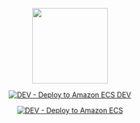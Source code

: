 <p align="center">
  <img src="https://github.com/user-attachments/assets/c970feac-c5a5-40f1-959d-3223be8d539d" width="150" height="150" />
</p>

<p align="center">
  <a href="https://github.com/few-letter/few-be/actions/workflows/ecs-dev-cd.yml">
    <img src="https://github.com/few-letter/few-be/actions/workflows/ecs-dev-cd.yml/badge.svg" alt="DEV - Deploy to Amazon ECS DEV" />
  </a>
</p>
<p align="center">
  <a href="https://github.com/few-letter/few-be/actions/workflows/ecs-cd.yml">
    <img src="https://github.com/few-letter/few-be/actions/workflows/ecs-cd.yml/badge.svg" alt="DEV - Deploy to Amazon ECS" />
  </a>
</p>
